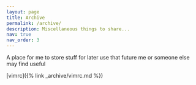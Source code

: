 ```yaml
---
layout: page
title: Archive
permalink: /archive/
description: Miscellaneous things to share...
nav: true
nav_order: 3
---
```


A place for me to store stuff for later use that future me or someone else may find useful

[vimrc]({% link _archive/vimrc.md %})

